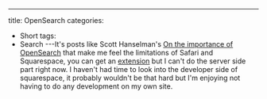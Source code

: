 ---
title: OpenSearch
categories:
- Short
tags:
- Search
---It's posts like Scott Hanselman's 
[On the importance of OpenSearch](http://www.hanselman.com/blog/OnTheImportanceOfOpenSearch.aspx) that make me feel the limitations of Safari and Squarespace, you can get an 
[extension](http://www.opensearchforsafari.com) but I can't do the server side part right now. I haven't had time to look into the developer side of squarespace, it probably wouldn't be that hard but I'm enjoying not having to do any development on my own site.
